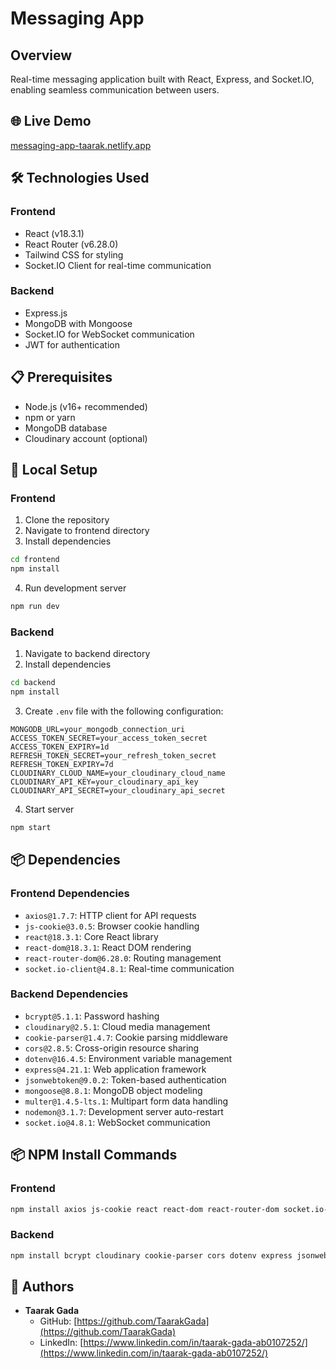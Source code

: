 # Messaging App

## Overview

Real-time messaging application built with React, Express, and Socket.IO, enabling seamless communication between users.

## 🌐 Live Demo

[messaging-app-taarak.netlify.app](https://messaging-app-taarak.netlify.app)

## 🛠 Technologies Used

### Frontend

- React (v18.3.1)
- React Router (v6.28.0)
- Tailwind CSS for styling
- Socket.IO Client for real-time communication

### Backend

- Express.js
- MongoDB with Mongoose
- Socket.IO for WebSocket communication
- JWT for authentication

## 📋 Prerequisites

- Node.js (v16+ recommended)
- npm or yarn
- MongoDB database
- Cloudinary account (optional)

## 🚀 Local Setup

### Frontend

1. Clone the repository
2. Navigate to frontend directory
3. Install dependencies

```bash
cd frontend
npm install
```

4. Run development server

```bash
npm run dev
```

### Backend

1. Navigate to backend directory
2. Install dependencies

```bash
cd backend
npm install
```

3. Create `.env` file with the following configuration:

```env
MONGODB_URL=your_mongodb_connection_uri
ACCESS_TOKEN_SECRET=your_access_token_secret
ACCESS_TOKEN_EXPIRY=1d
REFRESH_TOKEN_SECRET=your_refresh_token_secret
REFRESH_TOKEN_EXPIRY=7d
CLOUDINARY_CLOUD_NAME=your_cloudinary_cloud_name
CLOUDINARY_API_KEY=your_cloudinary_api_key
CLOUDINARY_API_SECRET=your_cloudinary_api_secret
```

4. Start server

```bash
npm start
```

## 📦 Dependencies

### Frontend Dependencies

- `axios@1.7.7`: HTTP client for API requests
- `js-cookie@3.0.5`: Browser cookie handling
- `react@18.3.1`: Core React library
- `react-dom@18.3.1`: React DOM rendering
- `react-router-dom@6.28.0`: Routing management
- `socket.io-client@4.8.1`: Real-time communication

### Backend Dependencies

- `bcrypt@5.1.1`: Password hashing
- `cloudinary@2.5.1`: Cloud media management
- `cookie-parser@1.4.7`: Cookie parsing middleware
- `cors@2.8.5`: Cross-origin resource sharing
- `dotenv@16.4.5`: Environment variable management
- `express@4.21.1`: Web application framework
- `jsonwebtoken@9.0.2`: Token-based authentication
- `mongoose@8.8.1`: MongoDB object modeling
- `multer@1.4.5-lts.1`: Multipart form data handling
- `nodemon@3.1.7`: Development server auto-restart
- `socket.io@4.8.1`: WebSocket communication

## 📦 NPM Install Commands

### Frontend

```bash
npm install axios js-cookie react react-dom react-router-dom socket.io-client
```

### Backend

```bash
npm install bcrypt cloudinary cookie-parser cors dotenv express jsonwebtoken mongoose multer nodemon socket.io
```

## 👥 Authors

- **Taarak Gada**
  - GitHub: [https://github.com/TaarakGada](https://github.com/TaarakGada)
  - LinkedIn: [https://www.linkedin.com/in/taarak-gada-ab0107252/](https://www.linkedin.com/in/taarak-gada-ab0107252/)
